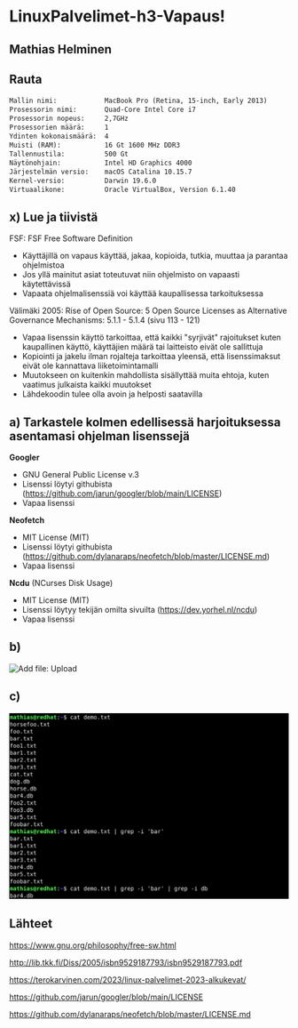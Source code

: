 # LinuxPalvelimet-h3-Vapaus!

## Mathias Helminen

## Rauta
    Mallin nimi:            MacBook Pro (Retina, 15-inch, Early 2013)
    Prosessorin nimi:       Quad-Core Intel Core i7
    Prosessorin nopeus:     2,7GHz
    Prosessorien määrä:     1
    Ydinten kokonaismäärä:  4
    Muisti (RAM):           16 Gt 1600 MHz DDR3
    Tallennustila:          500 Gt
    Näytönohjain:           Intel HD Graphics 4000
    Järjestelmän versio:    macOS Catalina 10.15.7
    Kernel-versio:          Darwin 19.6.0
    Virtuaalikone:          Oracle VirtualBox, Version 6.1.40
    

## x) Lue ja tiivistä
FSF: FSF Free Software Definition
- Käyttäjillä on vapaus käyttää, jakaa, kopioida, tutkia, muuttaa ja parantaa ohjelmistoa
- Jos yllä mainitut asiat toteutuvat niin ohjelmisto on vapaasti käytettävissä
- Vapaata ohjelmalisenssiä voi käyttää kaupallisessa tarkoituksessa

Välimäki 2005: Rise of Open Source: 5 Open Source Licenses as Alternative Governance Mechanisms: 5.1.1 - 5.1.4 (sivu 113 - 121)
- Vapaa lisenssin käyttö tarkoittaa, että kaikki "syrjivät" rajoitukset kuten kaupallinen käyttö, käyttäjien määrä tai laitteisto eivät ole sallittuja
- Kopiointi ja jakelu ilman rojalteja tarkoittaa yleensä, että lisenssimaksut eivät ole kannattava liiketoimintamalli
- Muutokseen on kuitenkin mahdollista sisällyttää muita ehtoja, kuten vaatimus julkaista kaikki muutokset
- Lähdekoodin tulee olla avoin ja helposti saatavilla

## a) Tarkastele kolmen edellisessä harjoituksessa asentamasi ohjelman lisenssejä
**Googler**
- GNU General Public License v.3
- Lisenssi löytyi githubista (https://github.com/jarun/googler/blob/main/LICENSE)
- Vapaa lisenssi

**Neofetch**
- MIT License (MIT)
- Lisenssi löytyi githubista (https://github.com/dylanaraps/neofetch/blob/master/LICENSE.md)
- Vapaa lisenssi

**Ncdu** (NCurses Disk Usage)
- MIT License (MIT)
- Lisenssi löytyy tekijän omilta sivuilta (https://dev.yorhel.nl/ncdu)
- Vapaa lisenssi

## b)

![Add file: Upload](GrepB)

## c)

![Add file: Upload](GrepC.png)

## Lähteet
https://www.gnu.org/philosophy/free-sw.html

http://lib.tkk.fi/Diss/2005/isbn9529187793/isbn9529187793.pdf

https://terokarvinen.com/2023/linux-palvelimet-2023-alkukevat/

https://github.com/jarun/googler/blob/main/LICENSE

https://github.com/dylanaraps/neofetch/blob/master/LICENSE.md

